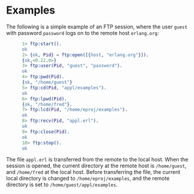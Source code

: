 <!--
%CopyrightBegin%

Copyright Ericsson AB 2023-2024. All Rights Reserved.

Licensed under the Apache License, Version 2.0 (the "License");
you may not use this file except in compliance with the License.
You may obtain a copy of the License at

    http://www.apache.org/licenses/LICENSE-2.0

Unless required by applicable law or agreed to in writing, software
distributed under the License is distributed on an "AS IS" BASIS,
WITHOUT WARRANTIES OR CONDITIONS OF ANY KIND, either express or implied.
See the License for the specific language governing permissions and
limitations under the License.

%CopyrightEnd%
-->
# Examples 


The following is a simple example of an FTP session, where the user `guest` with
password `password` logs on to the remote host `erlang.org`:

```erlang
      1> ftp:start().
      ok
      2> {ok, Pid} = ftp:open([{host, "erlang.org"}]).
      {ok,<0.22.0>}
      3> ftp:user(Pid, "guest", "password").
      ok
      4> ftp:pwd(Pid).
      {ok, "/home/guest"}
      5> ftp:cd(Pid, "appl/examples").
      ok
      6> ftp:lpwd(Pid).
      {ok, "/home/fred"}.
      7> ftp:lcd(Pid, "/home/eproj/examples").
      ok
      8> ftp:recv(Pid, "appl.erl").
      ok
      9> ftp:close(Pid).
      ok
      10> ftp:stop().
      ok
```

The file `appl.erl` is transferred from the remote to the local host. When the
session is opened, the current directory at the remote host is `/home/guest`,
and `/home/fred` at the local host. Before transferring the file, the current
local directory is changed to `/home/eproj/examples`, and the remote directory
is set to `/home/guest/appl/examples`.
